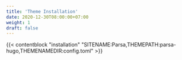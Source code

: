 ```yaml
---
title: 'Theme Installation'
date: 2020-12-30T08:00:00+07:00
weight: 1
draft: false
---
```


{{< contentblock "installation" "SITENAME:Parsa,THEMEPATH:parsa-hugo,THEMENAMEDIR:config.toml" >}}



